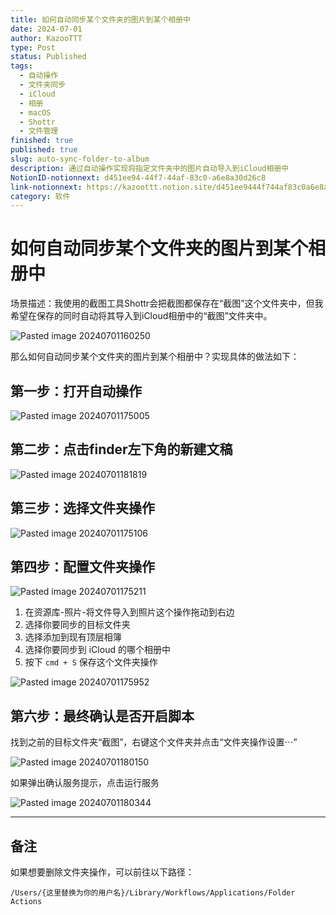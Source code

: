 ```yaml
---
title: 如何自动同步某个文件夹的图片到某个相册中
date: 2024-07-01
author: KazooTTT
type: Post
status: Published
tags:
  - 自动操作
  - 文件夹同步
  - iCloud
  - 相册
  - macOS
  - Shottr
  - 文件管理
finished: true
published: true
slug: auto-sync-folder-to-album
description: 通过自动操作实现将指定文件夹中的图片自动导入到iCloud相册中
NotionID-notionnext: d451ee94-44f7-44af-83c0-a6e8a30d26c8
link-notionnext: https://kazoottt.notion.site/d451ee9444f744af83c0a6e8a30d26c8
category: 软件
---
```


# 如何自动同步某个文件夹的图片到某个相册中

场景描述：我使用的截图工具Shottr会把截图都保存在“截图”这个文件夹中，但我希望在保存的同时自动将其导入到iCloud相册中的“截图”文件夹中。

![Pasted image 20240701160250](https://pictures.kazoottt.top/2024/07/20240701-Pasted%20image%2020240701160250.png.png)

那么如何自动同步某个文件夹的图片到某个相册中？实现具体的做法如下：

## 第一步：打开自动操作

![Pasted image 20240701175005](https://pictures.kazoottt.top/2024/07/20240701-Pasted%20image%2020240701175005.png.png)

## 第二步：点击finder左下角的新建文稿

![Pasted image 20240701181819](https://pictures.kazoottt.top/2024/07/20240701-Pasted%20image%2020240701181819.png)

## 第三步：选择文件夹操作

![Pasted image 20240701175106](https://pictures.kazoottt.top/2024/07/20240701-Pasted%20image%2020240701175106.png.png)

## 第四步：配置文件夹操作

![Pasted image 20240701175211](https://pictures.kazoottt.top/2024/07/20240701-Pasted%20image%2020240701175211.png.png)

1. 在资源库-照片-将文件导入到照片这个操作拖动到右边
2. 选择你要同步的目标文件夹
3. 选择添加到现有顶层相簿
4. 选择你要同步到 iCloud 的哪个相册中
5. 按下 `cmd + S` 保存这个文件夹操作

![Pasted image 20240701175952](https://pictures.kazoottt.top/2024/07/20240701-Pasted%20image%2020240701175952.png.png)

## 第六步：最终确认是否开启脚本

找到之前的目标文件夹“截图”，右键这个文件夹并点击“文件夹操作设置⋯”

![Pasted image 20240701180150](https://pictures.kazoottt.top/2024/07/20240701-Pasted%20image%2020240701180150.png.png)

如果弹出确认服务提示，点击运行服务

![Pasted image 20240701180344](https://pictures.kazoottt.top/2024/07/20240701-Pasted%20image%2020240701180344.png.png)

---

## 备注

如果想要删除文件夹操作，可以前往以下路径：

```shell
/Users/{这里替换为你的用户名}/Library/Workflows/Applications/Folder Actions
```

